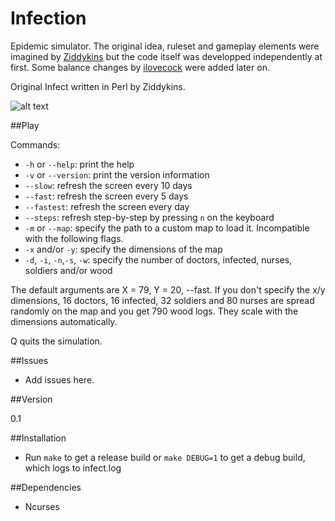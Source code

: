 Infection
=========

Epidemic simulator. The original idea, ruleset and gameplay elements were imagined by [Ziddykins](https://github.com/Ziddykins/Infect) but the code itself was developped independently at first. Some balance changes by [ilovecock](https://github.com/ilovecock/Infect) were added later on.

Original Infect written in Perl by Ziddykins.

![alt text](http://imgur.com/abc.jpg "Add screenshot here")

##Play

Commands:

- ```-h``` or ```--help```: print the help
- ```-v``` or ```--version```: print the version information
- ```--slow```: refresh the screen every 10 days
- ```--fast```: refresh the screen every 5 days
- ```--fastest```: refresh the screen every day
- ```--steps```: refresh step-by-step by pressing ```n``` on the keyboard
- ```-m``` or ```--map```: specify the path to a custom map to load it. Incompatible with the following flags.
- ```-x``` and/or ```-y```: specify the dimensions of the map
- ```-d```, ```-i```, ```-n```,```-s```, ```-w```: specify the number of doctors, infected, nurses, soldiers and/or wood

The default arguments are X = 79, Y = 20, --fast. If you don't specify the x/y dimensions, 16 doctors, 16 infected, 32 soldiers and 80 nurses are spread randomly on the map and you get 790 wood logs. They scale with the dimensions automatically.

Q quits the simulation.

##Issues

- Add issues here.

##Version

0.1

##Installation

- Run ```make``` to get a release build or ```make DEBUG=1``` to get a debug build, which logs to infect.log

##Dependencies

* Ncurses

